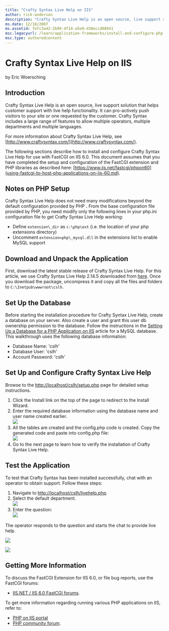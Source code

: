 ```yaml
---
title: "Crafty Syntax Live Help on IIS"
author: rick-anderson
description: "Crafty Syntax Live Help is an open source, live support solution that helps customer support with live help functionality. It can pro-actively push visitors..."
ms.date: 12/18/2007
ms.assetid: fefc3a42-2b99-4f14-a5e9-d38eccd08641
msc.legacyurl: /learn/application-frameworks/install-and-configure-php-applications-on-iis/crafty-syntax-live-help-on-iis
msc.type: authoredcontent
---
```

# Crafty Syntax Live Help on IIS

by Eric Woersching

## Introduction

Crafty Syntax Live Help is an open source, live support solution that helps customer support with live help functionality. It can pro-actively push visitors to your site or one requested by the customer. Crafty Syntax includes a large range of features to allow multiple operators, multiple departments and multiple languages.

For more information about Crafty Syntax Live Help, see [http://www.craftysyntax.com/](http://www.craftysyntax.com/).

The following sections describe how to install and configure Crafty Syntax Live Help for use with FastCGI on IIS 6.0. This document assumes that you have completed the setup and configuration of the FastCGI extension and PHP libraries as described here: [https://www.iis.net/fastcgi/phpon60](using-fastcgi-to-host-php-applications-on-iis-60.md).

## Notes on PHP Setup

Crafty Syntax Live Help does not need many modifications beyond the default configuration provided by PHP **.** From the base configuration file provided by PHP, you need modify only the following lines in your php.ini configuration file to get Crafty Syntax Live Help working:

- Define `extension\_dir` as `c:\php\ext` (i.e. the location of your php extensions directory)
- Uncomment `extension=php\_mysql.dll` in the extensions list to enable MySQL support

## Download and Unpack the Application

First, download the latest stable release of Crafty Syntax Live Help. For this article, we use Crafty Syntax Live Help 2.14.5 downloaded from [here](http://www.craftysyntax.com/installation.php). Once you download the package, uncompress it and copy all the files and folders to `C:\Inetpub\wwwroot\cslh`.

## Set Up the Database

Before starting the installation procedure for Crafty Syntax Live Help, create a database on your server. Also create a user and grant this user db ownership permission to the database. Follow the instructions in the [Setting Up a Database for a PHP Application on IIS](../install-and-configure-php-on-iis/setting-up-a-database-for-a-php-application-on-iis.md) article for a MySQL database. This walkthrough uses the following database information:

- Database Name: 'cslh'
- Database User: 'cslh'
- Account Password: 'cslh'

## Set Up and Configure Crafty Syntax Live Help

Browse to the [http://localhost/cslh/setup.php](http://localhost/cslh/setup.php) page for detailed setup instructions.

1. Click the Install link on the top of the page to redirect to the Install Wizard.
2. Enter the required database information using the database name and user name created earlier.  
    [![](crafty-syntax-live-help-on-iis/_static/image2.png)](crafty-syntax-live-help-on-iis/_static/image1.png)
3. All the tables are created and the config.php code is created. Copy the generated code and paste into config.php file:  
    [![](crafty-syntax-live-help-on-iis/_static/image4.png)](crafty-syntax-live-help-on-iis/_static/image3.png)
4. Go to the next page to learn how to verify the installation of Crafty Syntax Live Help.

## Test the Application

To test that Crafty Syntax has been installed successfully, chat with an operator to obtain support. Follow these steps:

1. Navigate to [http://localhost/cslh/livehelp.php](http://localhost/cslh/livehelp.php).
2. Select the default department.  
    [![](crafty-syntax-live-help-on-iis/_static/image6.png)](crafty-syntax-live-help-on-iis/_static/image5.png)
3. Enter the question:  
    [![](crafty-syntax-live-help-on-iis/_static/image8.png)](crafty-syntax-live-help-on-iis/_static/image7.png)

The operator responds to the question and starts the chat to provide live help.

[![](crafty-syntax-live-help-on-iis/_static/image10.png)](crafty-syntax-live-help-on-iis/_static/image9.png)

[![](crafty-syntax-live-help-on-iis/_static/image12.png)](crafty-syntax-live-help-on-iis/_static/image11.png)

## Getting More Information

To discuss the FastCGI Extension for IIS 6.0, or file bug reports, use the FastCGI forums:

- [IIS.NET / IIS 6.0 FastCGI forums](https://forums.iis.net/1103.aspx).

To get more information regarding running various PHP applications on IIS, refer to:

- [PHP on IIS portal](https://php.iis.net/)
- [PHP community forum](https://forums.iis.net/1102.aspx).
